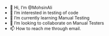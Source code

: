- 👋 Hi, I’m @MohsinAli
- 👀 I’m interested in testing of code
- 🌱 I’m currently learning Manual Testing
- 💞️ I’m looking to collaborate on Manual Testers
- 📫 How to reach me through email.

<!---
GriffenWilder/GriffenWilder is a ✨ special ✨ repository because its `README.md` (this file) appears on your GitHub profile.
You can click the Preview link to take a look at your changes.
--->
